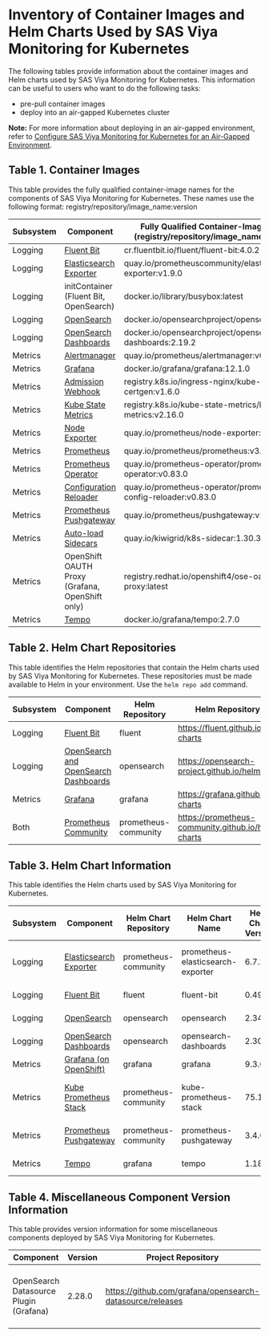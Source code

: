 # Inventory of Container Images and Helm Charts Used by SAS Viya Monitoring for Kubernetes

The following tables provide information about the container images and Helm charts used by SAS Viya Monitoring for Kubernetes.  This information can be useful to users who want to do the following tasks:

* pre-pull container images
* deploy into an air-gapped Kubernetes cluster

**Note:** For more information about deploying in an air-gapped environment, refer to
[Configure SAS Viya Monitoring for Kubernetes for an Air-Gapped Environment](https://documentation.sas.com/?cdcId=obsrvcdc&cdcVersion=v_003&docsetId=obsrvdply&docsetTarget=n0auhd4hutsf7xn169hfvriysz4e.htm#n0grd8g2pkfglin12bzm3g1oik2p).

## Table 1. Container Images

This table provides the fully qualified container-image names for the components of SAS Viya Monitoring for Kubernetes.
These names use the following format:
registry/repository/image_name:version

| Subsystem| Component | Fully Qualified Container-Image Name (registry/repository/image_name:version)|
|----|----|----|
| Logging | [Fluent Bit](https://github.com/fluent/fluent-bit) | cr.fluentbit.io/fluent/fluent-bit:4.0.2 |
| Logging | [Elasticsearch Exporter](https://github.com/prometheus-community/elasticsearch_exporter) | quay.io/prometheuscommunity/elasticsearch-exporter:v1.9.0 |
| Logging | initContainer (Fluent Bit, OpenSearch) | docker.io/library/busybox:latest |
| Logging | [OpenSearch](https://github.com/opensearch-project/OpenSearch) | docker.io/opensearchproject/opensearch:2.19.2 |
| Logging | [OpenSearch Dashboards](https://github.com/opensearch-project/OpenSearch-Dashboards) | docker.io/opensearchproject/opensearch-dashboards:2.19.2 |
| Metrics | [Alertmanager](https://github.com/prometheus/alertmanager) | quay.io/prometheus/alertmanager:v0.28.1 |
| Metrics | [Grafana](https://github.com/grafana/grafana) | docker.io/grafana/grafana:12.1.0 |
| Metrics | [Admission Webhook](https://github.com/kubernetes/ingress-nginx) | registry.k8s.io/ingress-nginx/kube-webhook-certgen:v1.6.0 |
| Metrics | [Kube State Metrics](https://github.com/kubernetes/kube-state-metrics) | registry.k8s.io/kube-state-metrics/kube-state-metrics:v2.16.0 |
| Metrics | [Node Exporter](https://github.com/prometheus/node_exporter) | quay.io/prometheus/node-exporter:v1.9.1 |
| Metrics | [Prometheus](https://github.com/prometheus/prometheus) | quay.io/prometheus/prometheus:v3.5.0 |
| Metrics | [Prometheus Operator](https://github.com/prometheus-operator/prometheus-operator) | quay.io/prometheus-operator/prometheus-operator:v0.83.0 |
| Metrics | [Configuration Reloader](https://github.com/prometheus-operator/prometheus-operator/tree/main/cmd/prometheus-config-reloader) | quay.io/prometheus-operator/prometheus-config-reloader:v0.83.0 |
| Metrics | [Prometheus Pushgateway](https://github.com/prometheus/pushgateway) | quay.io/prometheus/pushgateway:v1.11.1 |
| Metrics | [Auto-load Sidecars](https://github.com/kiwigrid/k8s-sidecar) | quay.io/kiwigrid/k8s-sidecar:1.30.3 |
| Metrics | OpenShift OAUTH Proxy (Grafana, OpenShift only) | registry.redhat.io/openshift4/ose-oauth-proxy:latest |
| Metrics | [Tempo](https://github.com/grafana/tempo) | docker.io/grafana/tempo:2.7.0 |

## Table 2. Helm Chart Repositories
This table identifies the Helm repositories that contain the Helm charts used by SAS Viya Monitoring for Kubernetes.
These repositories must be made available to Helm in your environment. Use the `helm repo add` command.

| Subsystem | Component | Helm Repository | Helm Repository URL |
|--|--|--|--|
| Logging | [Fluent Bit](https://github.com/fluent/helm-charts) | fluent | https://fluent.github.io/helm-charts |
| Logging | [OpenSearch and OpenSearch Dashboards](https://github.com/opensearch-project/helm-charts) | opensearch | https://opensearch-project.github.io/helm-charts |
| Metrics | [Grafana](https://github.com/grafana/helm-charts) | grafana | https://grafana.github.io/helm-charts |
| Both | [Prometheus Community](https://github.com/prometheus-community/helm-charts) | prometheus-community | https://prometheus-community.github.io/helm-charts |

## Table 3. Helm Chart Information
This table identifies the Helm charts used by SAS Viya Monitoring for Kubernetes.

| Subsystem | Component | Helm Chart Repository | Helm Chart Name |Helm Chart Version | Helm Archive File Name|
|--|--|--|--|--|--|
| Logging | [Elasticsearch Exporter](https://github.com/prometheus-community/helm-charts/tree/main/charts/prometheus-elasticsearch-exporter)| prometheus-community | prometheus-elasticsearch-exporter | 6.7.2 | prometheus-community/prometheus-elasticsearch-exporter-6.7.2.tgz |
| Logging | [Fluent Bit](https://github.com/fluent/helm-charts/tree/main/charts/fluent-bit)| fluent | fluent-bit | 0.49.0 | fluent/fluent-bit-0.49.0.tgz |
| Logging | [OpenSearch](https://github.com/opensearch-project/helm-charts/tree/main/charts/opensearch)| opensearch | opensearch | 2.34.0 | opensearch/opensearch-2.34.0.tgz |
| Logging | [OpenSearch Dashboards](https://github.com/opensearch-project/helm-charts/tree/main/charts/opensearch-dashboards)| opensearch | opensearch-dashboards | 2.30.0 | opensearch/opensearch-dashboards-2.30.0.tgz |
| Metrics | [Grafana (on OpenShift)](https://github.com/grafana/helm-charts/tree/main/charts/grafana)| grafana | grafana | 9.3.0 | grafana/grafana-9.3.0.tgz |
| Metrics | [Kube Prometheus Stack](https://github.com/prometheus-community/helm-charts/tree/main/charts/kube-prometheus-stack)| prometheus-community | kube-prometheus-stack | 75.15.0 | prometheus-community/kube-prometheus-stack-75.15.0.tgz |
| Metrics | [Prometheus Pushgateway](https://github.com/prometheus-community/helm-charts/tree/main/charts/prometheus-pushgateway)| prometheus-community | prometheus-pushgateway | 3.4.0 | prometheus-community/prometheus-pushgateway-3.4.0.tgz |
| Metrics | [Tempo](https://github.com/grafana/helm-charts/tree/main/charts/tempo)| grafana | tempo | 1.18.1 | grafana/tempo-1.18.1.tgz |

## Table 4. Miscellaneous Component Version Information
This table provides version information for some miscellaneous components deployed by SAS Viya Monitoring for Kubernetes.

| Component | Version | Project Repository | Notes |
|--|--|--|--|
| OpenSearch Datasource Plugin (Grafana) | 2.28.0 | https://github.com/grafana/opensearch-datasource/releases |Allows Grafana to surface log messages stored in OpenSearch |
